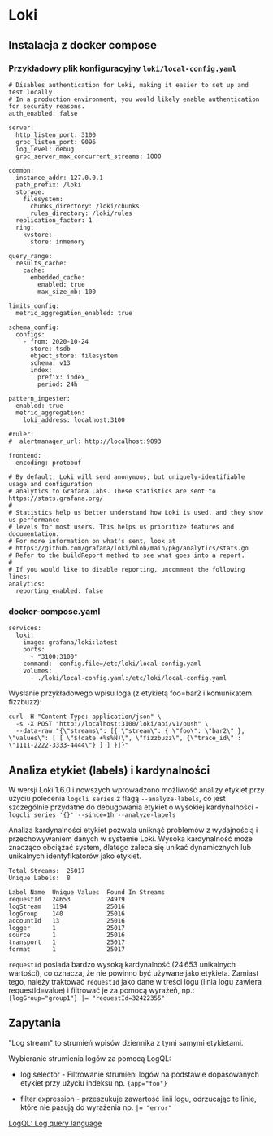 # Loki

## Instalacja z docker compose

### Przykładowy plik konfiguracyjny `loki/local-config.yaml`

```
# Disables authentication for Loki, making it easier to set up and test locally.
# In a production environment, you would likely enable authentication for security reasons.
auth_enabled: false

server:
  http_listen_port: 3100
  grpc_listen_port: 9096
  log_level: debug
  grpc_server_max_concurrent_streams: 1000

common:
  instance_addr: 127.0.0.1
  path_prefix: /loki
  storage:
    filesystem:
      chunks_directory: /loki/chunks
      rules_directory: /loki/rules
  replication_factor: 1
  ring:
    kvstore:
      store: inmemory

query_range:
  results_cache:
    cache:
      embedded_cache:
        enabled: true
        max_size_mb: 100

limits_config:
  metric_aggregation_enabled: true

schema_config:
  configs:
    - from: 2020-10-24
      store: tsdb
      object_store: filesystem
      schema: v13
      index:
        prefix: index_
        period: 24h

pattern_ingester:
  enabled: true
  metric_aggregation:
    loki_address: localhost:3100

#ruler:
#  alertmanager_url: http://localhost:9093

frontend:
  encoding: protobuf

# By default, Loki will send anonymous, but uniquely-identifiable usage and configuration
# analytics to Grafana Labs. These statistics are sent to https://stats.grafana.org/
#
# Statistics help us better understand how Loki is used, and they show us performance
# levels for most users. This helps us prioritize features and documentation.
# For more information on what's sent, look at
# https://github.com/grafana/loki/blob/main/pkg/analytics/stats.go
# Refer to the buildReport method to see what goes into a report.
#
# If you would like to disable reporting, uncomment the following lines:
analytics:
  reporting_enabled: false

```

### docker-compose.yaml

```
services:
  loki:
    image: grafana/loki:latest
    ports:
      - "3100:3100"
    command: -config.file=/etc/loki/local-config.yaml
    volumes:
      - ./loki/local-config.yaml:/etc/loki/local-config.yaml
```

Wysłanie przykładowego wpisu loga (z etykietą foo=bar2 i komunikatem fizzbuzz):

```
curl -H "Content-Type: application/json" \
  -s -X POST "http://localhost:3100/loki/api/v1/push" \
  --data-raw "{\"streams\": [{ \"stream\": { \"foo\": \"bar2\" }, \"values\": [ [ \"$(date +%s%N)\", \"fizzbuzz\", {\"trace_id\" : \"1111-2222-3333-4444\"} ] ] }]}"
```

## Analiza etykiet (labels) i kardynalności

W wersji Loki 1.6.0 i nowszych wprowadzono możliwość analizy etykiet przy użyciu polecenia `logcli series` z flagą `--analyze-labels`, co jest szczególnie przydatne do debugowania etykiet o wysokiej kardynalności - `logcli series '{}' --since=1h --analyze-labels`

Analiza kardynalności etykiet pozwala uniknąć problemów z wydajnością i przechowywaniem danych w systemie Loki. Wysoka kardynalność może znacząco obciążać system, dlatego zaleca się unikać dynamicznych lub unikalnych identyfikatorów jako etykiet.

```
Total Streams:  25017
Unique Labels:  8

Label Name  Unique Values  Found In Streams
requestId   24653          24979
logStream   1194           25016
logGroup    140            25016
accountId   13             25016
logger      1              25017
source      1              25016
transport   1              25017
format      1              25017
```

`requestId` posiada bardzo wysoką kardynalność (24 653 unikalnych wartości), co oznacza, że nie powinno być używane jako etykieta.
Zamiast tego, należy traktować `requestId` jako dane w treści logu (linia logu zawiera requestId=value) i filtrować je za pomocą wyrażeń, np.: `{logGroup="group1"} |= "requestId=32422355"`

## Zapytania

"Log stream" to strumień wpisów dziennika z tymi samymi etykietami.

Wybieranie strumienia logów za pomocą LogQL:

* log selector - Filtrowanie strumieni logów na podstawie dopasowanych etykiet przy użyciu indeksu np. `{app="foo"}`

* filter expression - przeszukuje zawartość linii logu, odrzucając te linie, które nie pasują do wyrażenia np. `|= "error"`

[LogQL: Log query language](https://grafana.com/docs/loki/latest/query/?pg=oss-loki&plcmt=resources#logql-log-query-language)

